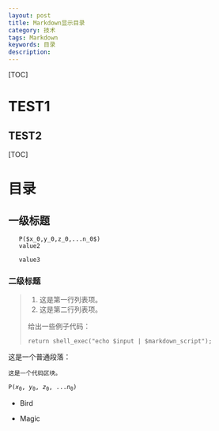 ```yaml
---
layout: post
title: Markdown显示目录
category: 技术
tags: Markdown
keywords: 目录
description: 
---
```


[TOC]

TEST1
====

TEST2
------

[TOC]

# 目录

## 一级标题

       P($x_0,y_0,z_0,...n_0$)
       value2

       value3

### 二级标题
> 
> 1.   这是第一行列表项。
> 2.   这是第二行列表项。
> 
> 给出一些例子代码：
> 
>     return shell_exec("echo $input | $markdown_script");

<p>这是一个普通段落：</p>

<pre><code>这是一个代码区块。
</code></pre>

<code>P($x_0,y_0,z_0,...n_0$)
</code>


*   Bird

*   Magic
